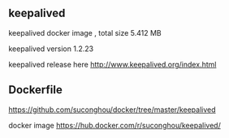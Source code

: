 ## keepalived

keepalived docker image , total size 5.412 MB

keepalived version 1.2.23

keepalived release here http://www.keepalived.org/index.html

## Dockerfile

https://github.com/suconghou/docker/tree/master/keepalived

docker image  https://hub.docker.com/r/suconghou/keepalived/
